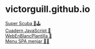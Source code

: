 # victorguill.github.io

[Super Scuba 🤿🕹️](https://victorguill.github.io/superscuba/superscuba.html)<br/>
[Cuadern JavaScript 🤺](https://victorguill.github.io/dwec/index.html)<br/>
[WebEnBlancPlantilla 📖](https://victorguill.github.io/WebAppEnBlanc/index.html)<br/>
[Menu SPA menjar 🍉😋](https://victorguill.github.io/mini_repte_menu/index.html)
